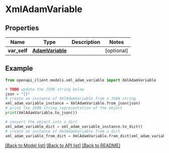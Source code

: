 # XmlAdamVariable


## Properties

Name | Type | Description | Notes
------------ | ------------- | ------------- | -------------
**var_self** | [**AdamVariable**](AdamVariable.md) |  | [optional] 

## Example

```python
from openapi_client.models.xml_adam_variable import XmlAdamVariable

# TODO update the JSON string below
json = "{}"
# create an instance of XmlAdamVariable from a JSON string
xml_adam_variable_instance = XmlAdamVariable.from_json(json)
# print the JSON string representation of the object
print(XmlAdamVariable.to_json())

# convert the object into a dict
xml_adam_variable_dict = xml_adam_variable_instance.to_dict()
# create an instance of XmlAdamVariable from a dict
xml_adam_variable_from_dict = XmlAdamVariable.from_dict(xml_adam_variable_dict)
```
[[Back to Model list]](../README.md#documentation-for-models) [[Back to API list]](../README.md#documentation-for-api-endpoints) [[Back to README]](../README.md)


